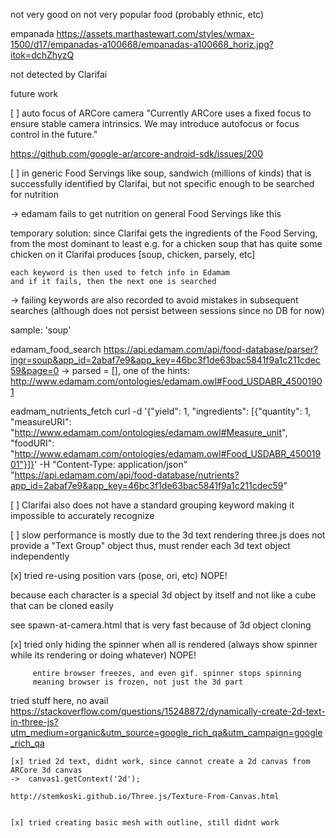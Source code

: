 not very good on not very popular food
(probably ethnic, etc)

empanada
https://assets.marthastewart.com/styles/wmax-1500/d17/empanadas-a100668/empanadas-a100668_horiz.jpg?itok=dchZhyzQ

not detected by
Clarifai


future work

[ ] auto focus of ARCore camera
"Currently ARCore uses a fixed focus to ensure stable camera intrinsics.
We may introduce autofocus or focus control in the future."

https://github.com/google-ar/arcore-android-sdk/issues/200


[ ] in generic Food Servings like soup, sandwich (millions of kinds)
  that is successfully identified by Clarifai, but not specific enough to be searched for nutrition

  -> edamam fails to get nutrition on general Food Servings like this

  temporary solution: since Clarifai gets the ingredients of the Food Serving, from the most dominant to least
    e.g. for a chicken soup that has quite some chicken on it
    Clarifai produces [soup, chicken, parsely, etc]

    each keyword is then used to fetch info in Edamam
    and if it fails, then the next one is searched

  -> failing keywords are also recorded to avoid mistakes in subsequent searches
    (although does not persist between sessions since no DB for now)

sample: 'soup'

edamam_food_search
https://api.edamam.com/api/food-database/parser?ingr=soup&app_id=2abaf7e9&app_key=46bc3f1de63bac5841f9a1c211cdec59&page=0
-> parsed = [], one of the hints: http://www.edamam.com/ontologies/edamam.owl#Food_USDABR_45001901

eadmam_nutrients_fetch
curl -d '{"yield": 1, "ingredients": [{"quantity": 1,
"measureURI": "http://www.edamam.com/ontologies/edamam.owl#Measure_unit",
"foodURI": "http://www.edamam.com/ontologies/edamam.owl#Food_USDABR_45001901"}]}'
-H "Content-Type: application/json"
"https://api.edamam.com/api/food-database/nutrients?app_id=2abaf7e9&app_key=46bc3f1de63bac5841f9a1c211cdec59"

[ ] Clarifai also does not have a standard grouping keyword
    making it impossible to accurately recognize

[ ] slow performance is mostly due to the 3d text rendering
   three.js does not provide a "Text Group" object
   thus, must render each 3d text object independently

   [x] tried re-using position vars (pose, ori, etc)
    NOPE!

   because each character is a special 3d object by itself
   and not like a cube that can be cloned easily

   see spawn-at-camera.html that is very fast because of 3d object cloning

   [x] tried only hiding the spinner when all is rendered
        (always show spinner while its rendering or doing whatever)
         NOPE!

         entire browser freezes, and even gif. spinner stops spinning
         meaning browser is frozen, not just the 3d part

tried stuff here, no avail
https://stackoverflow.com/questions/15248872/dynamically-create-2d-text-in-three-js?utm_medium=organic&utm_source=google_rich_qa&utm_campaign=google_rich_qa

    [x] tried 2d text, didnt work, since cannot create a 2d canvas from ARCore 3d canvas
    ->  canvas1.getContext('2d');

    http://stemkoski.github.io/Three.js/Texture-From-Canvas.html


    [x] tried creating basic mesh with outline, still didnt work
